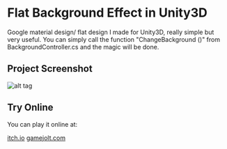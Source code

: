 Flat Background Effect in Unity3D
===================

Google material design/ flat design I made for Unity3D, really simple but very useful. You can simply call the function "ChangeBackground ()" from BackgroundController.cs and the magic will be done.


Project Screenshot
-------------

![alt tag](http://i.imgur.com/U88oaHN.png)


Try Online
-------------

You can play it online at:

[itch.io](https://dreamroadproductions.itch.io/supersnake)
[gamejolt.com](http://gamejolt.com/dashboard/games/196406)
